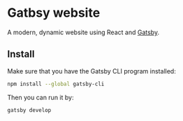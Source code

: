 # Gatbsy website
A modern, dynamic website using React and [Gatsby](https://www.gatsbyjs.org).

## Install

Make sure that you have the Gatsby CLI program installed:
```sh
npm install --global gatsby-cli
```

Then you can run it by:
```sh
gatsby develop
```
